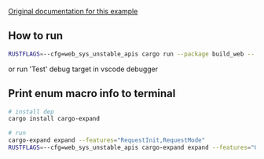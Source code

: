 [Original documentation for this example][dox]

[dox]: https://rustwasm.github.io/docs/wasm-bindgen/examples/without-a-bundler.html

## How to run

```sh
RUSTFLAGS=--cfg=web_sys_unstable_apis cargo run --package build_web -- --bin test
```

or run 'Test' debug target in vscode debugger

## Print enum macro info to terminal

```sh
# install dep
cargo install cargo-expand

# run
cargo-expand expand --features="RequestInit,RequestMode"
RUSTFLAGS=--cfg=web_sys_unstable_apis cargo-expand expand --features="GpuTextureFormat"
```